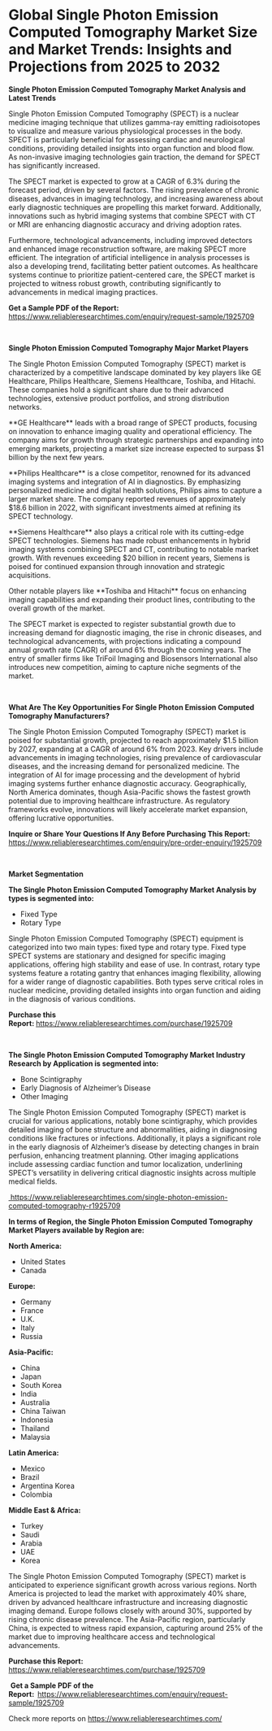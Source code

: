 <p><h1>Global Single Photon Emission Computed Tomography Market Size and Market Trends: Insights and Projections from 2025 to 2032</h1></p><p><strong>Single Photon Emission Computed Tomography Market Analysis and Latest Trends</strong></p>
<p><p>Single Photon Emission Computed Tomography (SPECT) is a nuclear medicine imaging technique that utilizes gamma-ray emitting radioisotopes to visualize and measure various physiological processes in the body. SPECT is particularly beneficial for assessing cardiac and neurological conditions, providing detailed insights into organ function and blood flow. As non-invasive imaging technologies gain traction, the demand for SPECT has significantly increased.</p><p>The SPECT market is expected to grow at a CAGR of 6.3% during the forecast period, driven by several factors. The rising prevalence of chronic diseases, advances in imaging technology, and increasing awareness about early diagnostic techniques are propelling this market forward. Additionally, innovations such as hybrid imaging systems that combine SPECT with CT or MRI are enhancing diagnostic accuracy and driving adoption rates.</p><p>Furthermore, technological advancements, including improved detectors and enhanced image reconstruction software, are making SPECT more efficient. The integration of artificial intelligence in analysis processes is also a developing trend, facilitating better patient outcomes. As healthcare systems continue to prioritize patient-centered care, the SPECT market is projected to witness robust growth, contributing significantly to advancements in medical imaging practices.</p></p>
<p><strong>Get a Sample PDF of the Report:&nbsp;</strong> <a href="https://www.reliableresearchtimes.com/enquiry/request-sample/1925709?utm_campaign=3040&utm_medium=2&utm_source=Github&utm_content=ia&utm_term=10032025&utm_id=single-photon-emission-computed-tomography">https://www.reliableresearchtimes.com/enquiry/request-sample/1925709</a></p>
<p>&nbsp;</p>
<p><strong>Single Photon Emission Computed Tomography Major Market Players</strong></p>
<p><p>The Single Photon Emission Computed Tomography (SPECT) market is characterized by a competitive landscape dominated by key players like GE Healthcare, Philips Healthcare, Siemens Healthcare, Toshiba, and Hitachi. These companies hold a significant share due to their advanced technologies, extensive product portfolios, and strong distribution networks.</p><p>**GE Healthcare** leads with a broad range of SPECT products, focusing on innovation to enhance imaging quality and operational efficiency. The company aims for growth through strategic partnerships and expanding into emerging markets, projecting a market size increase expected to surpass $1 billion by the next few years.</p><p>**Philips Healthcare** is a close competitor, renowned for its advanced imaging systems and integration of AI in diagnostics. By emphasizing personalized medicine and digital health solutions, Philips aims to capture a larger market share. The company reported revenues of approximately $18.6 billion in 2022, with significant investments aimed at refining its SPECT technology.</p><p>**Siemens Healthcare** also plays a critical role with its cutting-edge SPECT technologies. Siemens has made robust enhancements in hybrid imaging systems combining SPECT and CT, contributing to notable market growth. With revenues exceeding $20 billion in recent years, Siemens is poised for continued expansion through innovation and strategic acquisitions.</p><p>Other notable players like **Toshiba and Hitachi** focus on enhancing imaging capabilities and expanding their product lines, contributing to the overall growth of the market.</p><p>The SPECT market is expected to register substantial growth due to increasing demand for diagnostic imaging, the rise in chronic diseases, and technological advancements, with projections indicating a compound annual growth rate (CAGR) of around 6% through the coming years. The entry of smaller firms like TriFoil Imaging and Biosensors International also introduces new competition, aiming to capture niche segments of the market.</p></p>
<p>&nbsp;</p>
<p><strong>What Are The Key Opportunities For Single Photon Emission Computed Tomography Manufacturers?</strong></p>
<p><p>The Single Photon Emission Computed Tomography (SPECT) market is poised for substantial growth, projected to reach approximately $1.5 billion by 2027, expanding at a CAGR of around 6% from 2023. Key drivers include advancements in imaging technologies, rising prevalence of cardiovascular diseases, and the increasing demand for personalized medicine. The integration of AI for image processing and the development of hybrid imaging systems further enhance diagnostic accuracy. Geographically, North America dominates, though Asia-Pacific shows the fastest growth potential due to improving healthcare infrastructure. As regulatory frameworks evolve, innovations will likely accelerate market expansion, offering lucrative opportunities.</p></p>
<p><strong>Inquire or Share Your Questions If Any Before Purchasing This Report:</strong> <a href="https://www.reliableresearchtimes.com/enquiry/pre-order-enquiry/1925709?utm_campaign=3040&utm_medium=2&utm_source=Github&utm_content=ia&utm_term=10032025&utm_id=single-photon-emission-computed-tomography">https://www.reliableresearchtimes.com/enquiry/pre-order-enquiry/1925709</a></p>
<p>&nbsp;</p>
<p><strong>Market Segmentation</strong></p>
<p><strong>The Single Photon Emission Computed Tomography Market Analysis by types is segmented into:</strong></p>
<p><ul><li>Fixed Type</li><li>Rotary Type</li></ul></p>
<p><p>Single Photon Emission Computed Tomography (SPECT) equipment is categorized into two main types: fixed type and rotary type. Fixed type SPECT systems are stationary and designed for specific imaging applications, offering high stability and ease of use. In contrast, rotary type systems feature a rotating gantry that enhances imaging flexibility, allowing for a wider range of diagnostic capabilities. Both types serve critical roles in nuclear medicine, providing detailed insights into organ function and aiding in the diagnosis of various conditions.</p></p>
<p><strong>Purchase this Report:&nbsp;</strong><a href="https://www.reliableresearchtimes.com/purchase/1925709?utm_campaign=3040&utm_medium=2&utm_source=Github&utm_content=ia&utm_term=10032025&utm_id=single-photon-emission-computed-tomography">https://www.reliableresearchtimes.com/purchase/1925709</a></p>
<p>&nbsp;</p>
<p><strong>The Single Photon Emission Computed Tomography Market Industry Research by Application is segmented into:</strong></p>
<p><ul><li>Bone Scintigraphy</li><li>Early Diagnosis of Alzheimer’s Disease</li><li>Other Imaging</li></ul></p>
<p><p>The Single Photon Emission Computed Tomography (SPECT) market is crucial for various applications, notably bone scintigraphy, which provides detailed imaging of bone structure and abnormalities, aiding in diagnosing conditions like fractures or infections. Additionally, it plays a significant role in the early diagnosis of Alzheimer’s disease by detecting changes in brain perfusion, enhancing treatment planning. Other imaging applications include assessing cardiac function and tumor localization, underlining SPECT’s versatility in delivering critical diagnostic insights across multiple medical fields.</p></p>
<p><a href="https://www.reliableresearchtimes.com/single-photon-emission-computed-tomography-r1925709?utm_campaign=3040&utm_medium=2&utm_source=Github&utm_content=ia&utm_term=10032025&utm_id=single-photon-emission-computed-tomography">&nbsp;https://www.reliableresearchtimes.com/single-photon-emission-computed-tomography-r1925709</a></p>
<p><strong>In terms of Region, the Single Photon Emission Computed Tomography Market Players available by Region are:</strong></p>
<p>
    <p> <strong> North America: </strong>
        <ul>
            <li>United States</li>
            <li>Canada</li>
        </ul>
        </p> 
    <p> <strong> Europe: </strong>
        <ul>
            <li>Germany</li>
            <li>France</li>
            <li>U.K.</li>
            <li>Italy</li>
            <li>Russia</li>
        </ul>
        </p> 
    <p> <strong> Asia-Pacific: </strong>
        <ul>
            <li>China</li>
            <li>Japan</li>
            <li>South Korea</li>
            <li>India</li>
            <li>Australia</li>
            <li>China Taiwan</li>
            <li>Indonesia</li>
            <li>Thailand</li>
            <li>Malaysia</li>
        </ul>
        </p> 
    <p> <strong> Latin America: </strong>
        <ul>
            <li>Mexico</li>
            <li>Brazil</li>
            <li>Argentina Korea</li>
            <li>Colombia</li>
        </ul>
        </p> 
    <p> <strong> Middle East & Africa: </strong>
        <ul>
            <li>Turkey</li>
            <li>Saudi</li>
            <li>Arabia</li>
            <li>UAE</li>
            <li>Korea</li>
        </ul>
    </p>
    </p>
<p><p>The Single Photon Emission Computed Tomography (SPECT) market is anticipated to experience significant growth across various regions. North America is projected to lead the market with approximately 40% share, driven by advanced healthcare infrastructure and increasing diagnostic imaging demand. Europe follows closely with around 30%, supported by rising chronic disease prevalence. The Asia-Pacific region, particularly China, is expected to witness rapid expansion, capturing around 25% of the market due to improving healthcare access and technological advancements.</p></p>
<p><strong>Purchase this Report: </strong><a href="https://www.reliableresearchtimes.com/purchase/1925709?utm_campaign=3040&utm_medium=2&utm_source=Github&utm_content=ia&utm_term=10032025&utm_id=single-photon-emission-computed-tomography">https://www.reliableresearchtimes.com/purchase/1925709</a></p>
<p>&nbsp;<strong>Get a Sample PDF of the Report:&nbsp;&nbsp;</strong><a href="https://www.reliableresearchtimes.com/enquiry/request-sample/1925709?utm_campaign=3040&utm_medium=2&utm_source=Github&utm_content=ia&utm_term=10032025&utm_id=single-photon-emission-computed-tomography">https://www.reliableresearchtimes.com/enquiry/request-sample/1925709</a></p>
<p><strong></strong></p>
<p>Check more reports on <a href="https://www.reliableresearchtimes.com/?utm_campaign=3040&utm_medium=2&utm_source=Github&utm_content=ia&utm_term=10032025&utm_id=single-photon-emission-computed-tomography">https://www.reliableresearchtimes.com/</a></p>